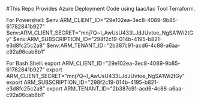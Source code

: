 #This Repo Provides Azure Deployment Code using Iaac/Iac Tool Terraform.



For Powershell:
$env:ARM_CLIENT_ID="29e102ea-3ec8-4089-9b85-61782841b927"
$env:ARM_CLIENT_SECRET="mnj7Q~I_AwUsU433LJdJUvtoe_NgSA1Wi2tGy"
$env:ARM_SUBSCRIPTION_ID="298f2c19-014b-4195-b821-e3d8fc25c2a8"
$env:ARM_TENANT_ID="2b387c91-acd6-4c88-a6aa-c92a96cab8b1"

For Bash Shell:
export ARM_CLIENT_ID="29e102ea-3ec8-4089-9b85-61782841b927"
export ARM_CLIENT_SECRET="mnj7Q~I_AwUsU433LJdJUvtoe_NgSA1Wi2tGy"
export ARM_SUBSCRIPTION_ID="298f2c19-014b-4195-b821-e3d8fc25c2a8"
export ARM_TENANT_ID="2b387c91-acd6-4c88-a6aa-c92a96cab8b1"
